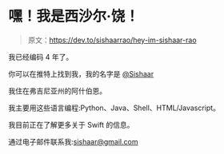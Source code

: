 # 嘿！我是西沙尔·饶！

> 原文：<https://dev.to/sishaarrao/hey-im-sishaar-rao>

我已经编码 4 年了。

你可以在推特上找到我，我的名字是 [@Sishaar](https://twitter.com/Sishaar)

我住在弗吉尼亚州的阿什伯恩。

我主要用这些语言编程:Python、Java、Shell、HTML/Javascript。

我目前正在了解更多关于 Swift 的信息。

通过电子邮件联系我:[sishaar@gmail.com](mailto:sishaar@gmail.com)